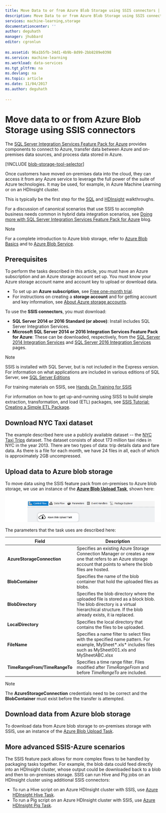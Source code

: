 ```yaml
---
title: Move Data to or from Azure Blob Storage using SSIS connectors | Microsoft Docs
description: Move Data to or from Azure Blob Storage using SSIS connectors.
services: machine-learning,storage
documentationcenter: ''
author: deguhath
manager: jhubbard
editor: cgronlun

ms.assetid: 96a1b5fb-34d1-4b9b-8d99-2bb8289e0398
ms.service: machine-learning
ms.workload: data-services
ms.tgt_pltfrm: na
ms.devlang: na
ms.topic: article
ms.date: 11/04/2017
ms.author: deguhath

---
```

# Move data to or from Azure Blob Storage using SSIS connectors
The [SQL Server Integration Services Feature Pack for Azure](https://msdn.microsoft.com/library/mt146770.aspx) provides components to connect to Azure, transfer data between Azure and on-premises data sources, and process data stored in Azure.

[!INCLUDE [blob-storage-tool-selector](../../../includes/machine-learning-blob-storage-tool-selector.md)]

Once customers have moved on-premises data into the cloud, they can access it from any Azure service to leverage the full power of the suite of Azure technologies. It may be used, for example, in Azure Machine Learning or on an HDInsight cluster.

This is typically be the first step for the [SQL](sql-walkthrough.md) and [HDInsight](hive-walkthrough.md) walkthroughs.

For a discussion of canonical scenarios that use SSIS to accomplish business needs common in hybrid data integration scenarios, see [Doing more with SQL Server Integration Services Feature Pack for Azure](http://blogs.msdn.com/b/ssis/archive/2015/06/25/doing-more-with-sql-server-integration-services-feature-pack-for-azure.aspx) blog.

> [!NOTE]
> For a complete introduction to Azure blob storage, refer to [Azure Blob Basics](../../storage/blobs/storage-dotnet-how-to-use-blobs.md) and to [Azure Blob Service](https://msdn.microsoft.com/library/azure/dd179376.aspx).
> 
> 

## Prerequisites
To perform the tasks described in this article, you must have an Azure subscription and an Azure storage account set up. You must know your Azure storage account name and account key to upload or download data.

* To set up an **Azure subscription**, see [Free one-month trial](https://azure.microsoft.com/pricing/free-trial/).
* For instructions on creating a **storage account** and for getting account and key information, see [About Azure storage accounts](../../storage/common/storage-create-storage-account.md).

To use the **SSIS connectors**, you must download:

* **SQL Server 2014 or 2016 Standard (or above)**: Install includes SQL Server Integration Services.
* **Microsoft SQL Server 2014 or 2016 Integration Services Feature Pack for Azure**: These can be downloaded, respectively, from the [SQL Server 2014 Integration Services](http://www.microsoft.com/download/details.aspx?id=47366) and [SQL Server 2016 Integration Services](https://www.microsoft.com/download/details.aspx?id=49492) pages.

> [!NOTE]
> SSIS is installed with SQL Server, but is not included in the Express version. For information on what applications are included in various editions of SQL Server, see [SQL Server Editions](http://www.microsoft.com/en-us/server-cloud/products/sql-server-editions/)
> 
> 

For training materials on SSIS, see [Hands On Training for SSIS](http://www.microsoft.com/download/details.aspx?id=20766)

For information on how to get up-and-running using SISS to build simple extraction, transformation, and load (ETL) packages, see [SSIS Tutorial: Creating a Simple ETL Package](https://msdn.microsoft.com/library/ms169917.aspx).

## Download NYC Taxi dataset
The example described here use a publicly available dataset -- the [NYC Taxi Trips](http://www.andresmh.com/nyctaxitrips/) dataset. The dataset consists of about 173 million taxi rides in NYC in the year 2013. There are two types of data: trip details data and fare data. As there is a file for each month, we have 24 files in all, each of which is approximately 2GB uncompressed.

## Upload data to Azure blob storage
To move data using the SSIS feature pack from on-premises to Azure blob storage, we use an instance of the [**Azure Blob Upload Task**](https://msdn.microsoft.com/library/mt146776.aspx), shown here:

![configure-data-science-vm](./media/move-data-to-azure-blob-using-ssis/ssis-azure-blob-upload-task.png)

The parameters that the task uses are described here:

| Field | Description |
| --- | --- |
| **AzureStorageConnection** |Specifies an existing Azure Storage Connection Manager or creates a new one that refers to an Azure storage account that points to where the blob files are hosted. |
| **BlobContainer** |Specifies the name of the blob container that hold the uploaded files as blobs. |
| **BlobDirectory** |Specifies the blob directory where the uploaded file is stored as a block blob. The blob directory is a virtual hierarchical structure. If the blob already exists, it ia replaced. |
| **LocalDirectory** |Specifies the local directory that contains the files to be uploaded. |
| **FileName** |Specifies a name filter to select files with the specified name pattern. For example, MySheet\*.xls\* includes files such as MySheet001.xls and MySheetABC.xlsx |
| **TimeRangeFrom/TimeRangeTo** |Specifies a time range filter. Files modified after *TimeRangeFrom* and before *TimeRangeTo* are included. |

> [!NOTE]
> The **AzureStorageConnection** credentials need to be correct and the **BlobContainer** must exist before the transfer is attempted.
> 
> 

## Download data from Azure blob storage
To download data from Azure blob storage to on-premises storage with SSIS, use an instance of the [Azure Blob Upload Task](https://msdn.microsoft.com/library/mt146779.aspx).

## More advanced SSIS-Azure scenarios
The SSIS feature pack allows for more complex flows to be handled by packaging tasks together. For example, the blob data could feed directly into an HDInsight cluster, whose output could be downloaded back to a blob and then to on-premises storage. SSIS can run Hive and Pig jobs on an HDInsight cluster using additional SSIS connectors:

* To run a Hive script on an Azure HDInsight cluster with SSIS, use [Azure HDInsight Hive Task](https://msdn.microsoft.com/library/mt146771.aspx).
* To run a Pig script on an Azure HDInsight cluster with SSIS, use [Azure HDInsight Pig Task](https://msdn.microsoft.com/library/mt146781.aspx).

